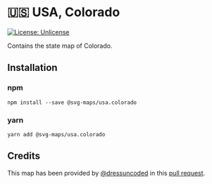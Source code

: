 # 🇺🇸 USA, Colorado

[![License: Unlicense](https://img.shields.io/badge/license-Unlicense-blue.svg)](http://unlicense.org/)

Contains the state map of Colorado.


## Installation

### npm

`npm install --save @svg-maps/usa.colorado`

### yarn

`yarn add @svg-maps/usa.colorado`

## Credits

This map has been provided by [@dressuncoded](https://github.com/dressuncoded) in this [pull request]().
